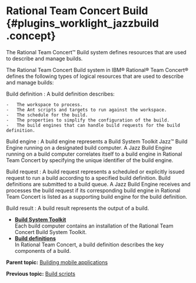 # Rational Team Concert Build {#plugins_worklight_jazzbuild .concept}

The Rational Team Concert™ Build system defines resources that are used to describe and manage builds.

The Rational Team Concert Build system in IBM® Rational® Team Concert® defines the following types of logical resources that are used to describe and manage builds:

 Build definition
 :   A build definition describes:

    -   The workspace to process.
    -   The Ant scripts and targets to run against the workspace.
    -   The schedule for the build.
    -   The properties to simplify the configuration of the build.
    -   The build engines that can handle build requests for the build definition.

  Build engine
 :   A build engine represents a Build System Toolkit Jazz™ Build Engine running on a designated build computer. A Jazz Build Engine running on a build computer correlates itself to a build engine in Rational Team Concert by specifying the unique identifier of the build engine.

  Build request
 :   A build request represents a scheduled or explicitly issued request to run a build according to a specified build definition. Build definitions are submitted to a build queue. A Jazz Build Engine receives and processes the build request if its corresponding build engine in Rational Team Concert is listed as a supporting build engine for the build definition.

  Build result
 :   A build result represents the output of a build.

 -   **[Build System Toolkit](../topics/plugins_worklight_buildtoolkit.md)**  
Each build computer contains an installation of the Rational Team Concert Build System Toolkit.
-   **[Build definitions](../topics/plugins_worklight_builddef.md)**  
In Rational Team Concert, a build definition describes the key components of a build.

**Parent topic:** [Building mobile applications](../topics/plugins_worklight_build.md)

**Previous topic:** [Build scripts](../topics/plugins_worklight_buildtemplates.md)

